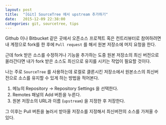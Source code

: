 ```yaml
---
layout: post
title:  "[Git] SourceTree 에서 upstream 추가하기"
date:   2015-12-09 22:38:00
categories: git, sourcetree, tips
---
```


Github 이나 Bitbucket 같은 곳에서 오픈소스 프로젝트 혹은 컨트리뷰터로 참여하려면 내 계정으로 fork를 한 후에 `Pull request` 를 해서 원본 저장소에 머지 요청을 한다. 

근데 fork 받은 소스를 수정하거나 기능을 추가하는 도중 원본 저장소의 최신 버전으로 올라간다면 내가 fork 받은 소스도 최신으로 유지를 시키는 작업이 필요할 것이다.

나는 주로 `SourceTree` 를 사용하는데 로컬로 클론시킨 저장소에서 원본소스의 최신버전으로 소스를 유지할 수 있게 하는 방법을 적어본다.

  1. 메뉴의 Repository -> Repository Settings 을 선택한다.
  2. Remotes 패널의 Add 버튼을 누른다.
  3. 원본 저장소의 URL과 이름 (`upstream`) 을 지정한 후 저장한다.

그 이후는 Pull 버튼을 눌러서 받아올 저장소를 지정해서 최신버전의 소스를 가져올 수 있다.